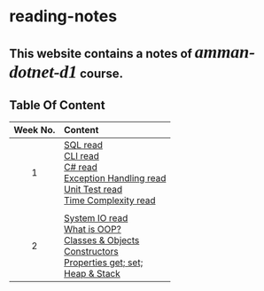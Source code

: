 # reading-notes

## This website contains a notes of *<span style="font-family:Papyrus; font-size:1.5em">amman-dotnet-d1</span>* course.


## Table Of Content

| Week No. | Content |
| :---:    | :---    |
| 1        | [SQL read](week1/SQL.md) <br> [CLI read](week1/CLI.md) <br> [C# read](week1/CSharp.md) <br>[Exception Handling read](week1/ExceptionHandling.md) <br>[Unit Test read](week1/UnitTest.md) <br>[Time Complexity read](week1/Complexity.md)|
|       |        |
| 2     | [System IO read](week2/SystemIO.md) <br> [What is OOP?](week2/OOP//OOP.md) <br> [Classes & Objects](week2/OOP/ClassesObjects.md) <br> [Constructors](week2/OOP/Constructors.md) <br> [Properties get; set;](week2/Properties.md) <br> [Heap & Stack](week2/HeapStack.md) <br>|